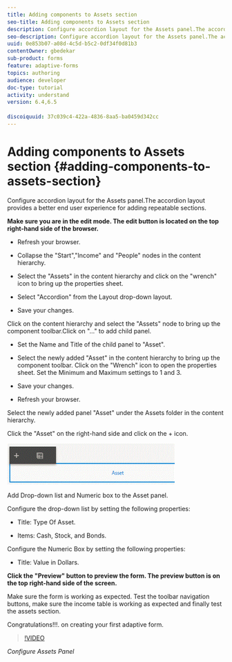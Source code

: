 ```yaml
---
title: Adding components to Assets section
seo-title: Adding components to Assets section
description: Configure accordion layout for the Assets panel.The accordion layout provides a better end user experience for adding repeatable sections.
seo-description: Configure accordion layout for the Assets panel.The accordion layout provides a better end user experience for adding repeatable sections.
uuid: 0e853b07-a08d-4c5d-b5c2-0df34f0d81b3
contentOwner: gbedekar
sub-product: forms
feature: adaptive-forms
topics: authoring
audience: developer
doc-type: tutorial
activity: understand
version: 6.4,6.5

discoiquuid: 37c039c4-422a-4836-8aa5-ba0459d342cc
---
```


# Adding components to Assets section {#adding-components-to-assets-section}

Configure accordion layout for the Assets panel.The accordion layout provides a better end user experience for adding repeatable sections.

**Make sure you are in the edit mode. The edit button is located on the top right-hand side of the browser.**

* Refresh your browser.

* Collapse the "Start","Income" and "People" nodes in the content hierarchy.

* Select the "Assets" in the content hierarchy and click on the "wrench" icon to bring up the properties sheet.

* Select "Accordion" from the Layout drop-down layout.

* Save your changes.

Click on the content hierarchy and select the "Assets" node to bring up the component toolbar.Click on "..." to add child panel.

* Set the Name and Title of the child panel to "Asset".

* Select the newly added "Asset" in the content hierarchy to bring up the component toolbar. Click on the "Wrench" icon to open the properties sheet. Set the Minimum and Maximum settings to 1 and 3.

* Save your changes.

* Refresh your browser.

Select the newly added panel "Asset" under the Assets folder in the content hierarchy.

Click the "Asset" on the right-hand side and click on the + icon.

![addasset](assets/addasset.gif)

Add Drop-down list and Numeric box to the Asset panel.

Configure the drop-down list by setting the following properties:

* Title: Type Of Asset.

* Items: Cash, Stock, and Bonds.

Configure the Numeric Box by setting the following properties:

* Title: Value in Dollars.

**Click the "Preview" button to preview the form. The preview button is on the top right-hand side of the screen.**

Make sure the form is working as expected. Test the toolbar navigation buttons, make sure the income table is working as expected and finally test the assets section.

Congratulations!!!. on creating your first adaptive form.

>[!VIDEO](https://video.tv.adobe.com/v/22200?quality=9)

*Configure Assets Panel*

